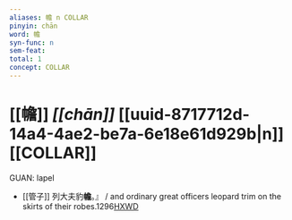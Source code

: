 ```yaml
---
aliases: 幨 n COLLAR
pinyin: chān
word: 幨
syn-func: n
sem-feat: 
total: 1
concept: COLLAR 
---
```

# [[幨]] *[[chān]]*  [[uuid-8717712d-14a4-4ae2-be7a-6e18e61d929b|n]] [[COLLAR]]
GUAN: lapel
 - [[管子]] 列大夫豹**幨**。』 / and ordinary great officers leopard trim on the skirts of their robes.1296[HXWD](https://hxwd.org/textview.html?location=KR3c0001_tls_023-36a.6)